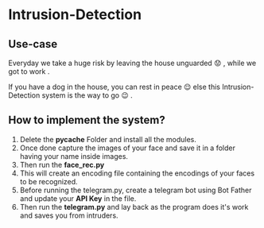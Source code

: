 # Intrusion-Detection

## Use-case
 Everyday we take a huge risk by leaving the house unguarded 	:worried: , while we got to work .
 
 If you have a dog in the house, you can rest in peace :relieved: else this Intrusion-Detection system is the way to go :wink: .

## How to implement the system?

1. Delete the **__pycache__** Folder and install all the modules.
2. Once done capture the images of your face and save it in a folder having your name inside images.
3. Then run the **face_rec.py**
4. This will create an encoding file containing the encodings of your faces to be recognized.
5. Before running the telegram.py, create a telegram bot using Bot Father and update your **API Key** in the file.
6. Then run the **telegram.py** and lay back as the program does it's work and saves you from intruders.
